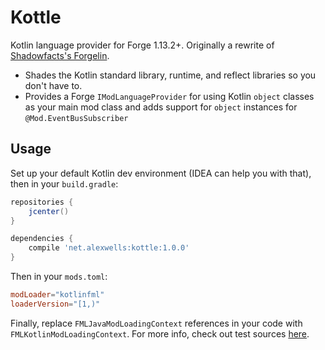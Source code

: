 # Kottle
Kotlin language provider for Forge 1.13.2+. Originally a rewrite of [Shadowfacts's Forgelin](https://github.com/shadowfacts/Forgelin).

- Shades the Kotlin standard library, runtime, and reflect libraries so you don't have to.
- Provides a Forge `IModLanguageProvider` for using Kotlin `object` classes as your main mod class and adds support for
`object` instances for `@Mod.EventBusSubscriber`

## Usage
Set up your default Kotlin dev environment (IDEA can help you with that), then in your `build.gradle`:
```groovy
repositories {
	jcenter()
}

dependencies {
	compile 'net.alexwells:kottle:1.0.0'
}
```
Then in your `mods.toml`:
```toml
modLoader="kotlinfml"
loaderVersion="[1,)"
```

Finally, replace `FMLJavaModLoadingContext` references in your code with `FMLKotlinModLoadingContext`. For more info, check
out test sources [here](https://github.com/autaut03/kottle/tree/master/src/test/kotlin/net/alexwells/kottle).
